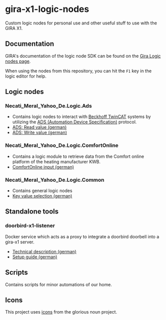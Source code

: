 # gira-x1-logic-nodes

Custom logic nodes for personal use and other useful stuff to use with the GIRA X1.

## Documentation

GIRA's documentation of the logic node SDK can be found on the [Gira Logic nodes page](https://partner.gira.com/en/service/software-tools/developer.html).

When using the nodes from this repository, you can hit the `F1` key in the logic editor for help.

## Logic nodes

### Necati_Meral_Yahoo_De.Logic.Ads

* Contains logic nodes to interact with [Beckhoff TwinCAT](https://www.beckhoff.com/de-de/produkte/automation/twincat/txxxxx-twincat-2-base/tabellarische-produktuebersicht/) systems by utilizing the [ADS (Automation Device Specification)](https://infosys.beckhoff.com/index.php?content=../content/1031/tcba/12269581963.html&id=8978321744740978019) protocol.
* [ADS: Read value (german)](https://necatimeral.github.io/gira-x1-logic-nodes/dotnet/src/NecatiMeral.Logic.Ads/help/ReadAdsDataNode.html)
* [ADS: Write value (german)](https://necatimeral.github.io/gira-x1-logic-nodes/dotnet/src/NecatiMeral.Logic.Ads/help/WriteAdsDataNode.html)

### Necati_Meral_Yahoo_De.Logic.ComfortOnline

* Contains a logic module to retrieve data from the Comfort online platform of the heating manufacturer KWB.
* [ComfortOnline input (german)](https://necatimeral.github.io/gira-x1-logic-nodes/dotnet/src/NecatiMeral.Logic.ComfortOnline/help/ComfortOnlineRequestNode.html)

### Necati_Meral_Yahoo_De.Logic.Common

* Contains general logic nodes
* [Key value selection (german)](https://necatimeral.github.io/gira-x1-logic-nodes/dotnet/src/NecatiMeral.Logic.Common/help/KeyValueNode.html)


## Standalone tools

### doorbird-x1-listener

Docker service which acts as a proxy to integrate a doorbird doorbell into a gira-x1 server.

* [Technical description (german)](./docs/de/Doorbird-X1-Listener.md)
* [Setup guide (german)](./docs/de/Doorbird-X1-Listener-Setup.md)

## Scripts

Contains scripts for minor automations of our home.


## Icons

This project uses [icons](images/Noun-Project/readme.md) from the glorious noun project.
